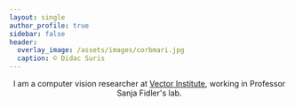 ```yaml
---
layout: single
author_profile: true
sidebar: false
header:
  overlay_image: /assets/images/corbmari.jpg
  caption: © Didac Suris
---
```

<p align="center">I am a computer vision researcher at <a href="https://vectorinstitute.ai/">Vector Institute</a>, working in Professor Sanja Fidler's lab.</p>

